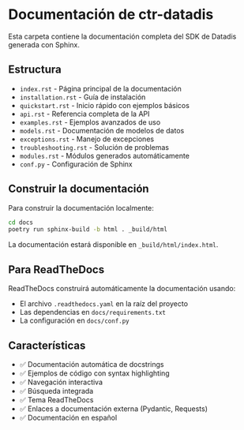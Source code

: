 # Documentación de ctr-datadis

Esta carpeta contiene la documentación completa del SDK de Datadis generada con Sphinx.

## Estructura

- `index.rst` - Página principal de la documentación
- `installation.rst` - Guía de instalación
- `quickstart.rst` - Inicio rápido con ejemplos básicos
- `api.rst` - Referencia completa de la API
- `examples.rst` - Ejemplos avanzados de uso
- `models.rst` - Documentación de modelos de datos
- `exceptions.rst` - Manejo de excepciones
- `troubleshooting.rst` - Solución de problemas
- `modules.rst` - Módulos generados automáticamente
- `conf.py` - Configuración de Sphinx

## Construir la documentación

Para construir la documentación localmente:

```bash
cd docs
poetry run sphinx-build -b html . _build/html
```

La documentación estará disponible en `_build/html/index.html`.

## Para ReadTheDocs

ReadTheDocs construirá automáticamente la documentación usando:
- El archivo `.readthedocs.yaml` en la raíz del proyecto
- Las dependencias en `docs/requirements.txt`
- La configuración en `docs/conf.py`

## Características

- ✅ Documentación automática de docstrings
- ✅ Ejemplos de código con syntax highlighting
- ✅ Navegación interactiva
- ✅ Búsqueda integrada
- ✅ Tema ReadTheDocs
- ✅ Enlaces a documentación externa (Pydantic, Requests)
- ✅ Documentación en español
